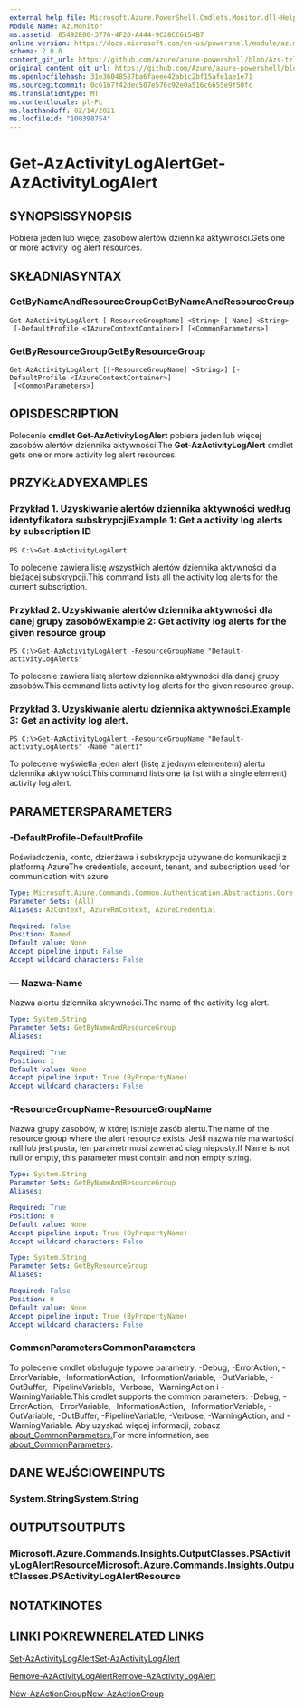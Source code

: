 ```yaml
---
external help file: Microsoft.Azure.PowerShell.Cmdlets.Monitor.dll-Help.xml
Module Name: Az.Monitor
ms.assetid: 85492E00-3776-4F20-A444-9C28CC6154B7
online version: https://docs.microsoft.com/en-us/powershell/module/az.monitor/get-azactivitylogalert
schema: 2.0.0
content_git_url: https://github.com/Azure/azure-powershell/blob/Azs-tzl/src/Monitor/Monitor/help/Get-AzActivityLogAlert.md
original_content_git_url: https://github.com/Azure/azure-powershell/blob/Azs-tzl/src/Monitor/Monitor/help/Get-AzActivityLogAlert.md
ms.openlocfilehash: 31e36048587ba6faeee42ab1c2bf15afe1ae1e71
ms.sourcegitcommit: 0c61b7f42dec507e576c92e0a516c6655e9f50fc
ms.translationtype: MT
ms.contentlocale: pl-PL
ms.lasthandoff: 02/14/2021
ms.locfileid: "100398754"
---
```

# <span data-ttu-id="db030-101">Get-AzActivityLogAlert</span><span class="sxs-lookup"><span data-stu-id="db030-101">Get-AzActivityLogAlert</span></span>

## <span data-ttu-id="db030-102">SYNOPSIS</span><span class="sxs-lookup"><span data-stu-id="db030-102">SYNOPSIS</span></span>
<span data-ttu-id="db030-103">Pobiera jeden lub więcej zasobów alertów dziennika aktywności.</span><span class="sxs-lookup"><span data-stu-id="db030-103">Gets one or more activity log alert resources.</span></span>

## <span data-ttu-id="db030-104">SKŁADNIA</span><span class="sxs-lookup"><span data-stu-id="db030-104">SYNTAX</span></span>

### <span data-ttu-id="db030-105">GetByNameAndResourceGroup</span><span class="sxs-lookup"><span data-stu-id="db030-105">GetByNameAndResourceGroup</span></span>
```
Get-AzActivityLogAlert [-ResourceGroupName] <String> [-Name] <String>
 [-DefaultProfile <IAzureContextContainer>] [<CommonParameters>]
```

### <span data-ttu-id="db030-106">GetByResourceGroup</span><span class="sxs-lookup"><span data-stu-id="db030-106">GetByResourceGroup</span></span>
```
Get-AzActivityLogAlert [[-ResourceGroupName] <String>] [-DefaultProfile <IAzureContextContainer>]
 [<CommonParameters>]
```

## <span data-ttu-id="db030-107">OPIS</span><span class="sxs-lookup"><span data-stu-id="db030-107">DESCRIPTION</span></span>
<span data-ttu-id="db030-108">Polecenie **cmdlet Get-AzActivityLogAlert** pobiera jeden lub więcej zasobów alertów dziennika aktywności.</span><span class="sxs-lookup"><span data-stu-id="db030-108">The **Get-AzActivityLogAlert** cmdlet gets one or more activity log alert resources.</span></span>

## <span data-ttu-id="db030-109">PRZYKŁADY</span><span class="sxs-lookup"><span data-stu-id="db030-109">EXAMPLES</span></span>

### <span data-ttu-id="db030-110">Przykład 1. Uzyskiwanie alertów dziennika aktywności według identyfikatora subskrypcji</span><span class="sxs-lookup"><span data-stu-id="db030-110">Example 1: Get a activity log alerts by subscription ID</span></span>
```
PS C:\>Get-AzActivityLogAlert
```

<span data-ttu-id="db030-111">To polecenie zawiera listę wszystkich alertów dziennika aktywności dla bieżącej subskrypcji.</span><span class="sxs-lookup"><span data-stu-id="db030-111">This command lists all the activity log alerts for the current subscription.</span></span>

### <span data-ttu-id="db030-112">Przykład 2. Uzyskiwanie alertów dziennika aktywności dla danej grupy zasobów</span><span class="sxs-lookup"><span data-stu-id="db030-112">Example 2: Get activity log alerts for the given resource group</span></span>
```
PS C:\>Get-AzActivityLogAlert -ResourceGroupName "Default-activityLogAlerts"
```

<span data-ttu-id="db030-113">To polecenie zawiera listę alertów dziennika aktywności dla danej grupy zasobów.</span><span class="sxs-lookup"><span data-stu-id="db030-113">This command lists activity log alerts for the given resource group.</span></span>

### <span data-ttu-id="db030-114">Przykład 3. Uzyskiwanie alertu dziennika aktywności.</span><span class="sxs-lookup"><span data-stu-id="db030-114">Example 3: Get an activity log alert.</span></span>
```
PS C:\>Get-AzActivityLogAlert -ResourceGroupName "Default-activityLogAlerts" -Name "alert1"
```

<span data-ttu-id="db030-115">To polecenie wyświetla jeden alert (listę z jednym elementem) alertu dziennika aktywności.</span><span class="sxs-lookup"><span data-stu-id="db030-115">This command lists one (a list with a single element) activity log alert.</span></span>

## <span data-ttu-id="db030-116">PARAMETERS</span><span class="sxs-lookup"><span data-stu-id="db030-116">PARAMETERS</span></span>

### <span data-ttu-id="db030-117">-DefaultProfile</span><span class="sxs-lookup"><span data-stu-id="db030-117">-DefaultProfile</span></span>
<span data-ttu-id="db030-118">Poświadczenia, konto, dzierżawa i subskrypcja używane do komunikacji z platformą Azure</span><span class="sxs-lookup"><span data-stu-id="db030-118">The credentials, account, tenant, and subscription used for communication with azure</span></span>

```yaml
Type: Microsoft.Azure.Commands.Common.Authentication.Abstractions.Core.IAzureContextContainer
Parameter Sets: (All)
Aliases: AzContext, AzureRmContext, AzureCredential

Required: False
Position: Named
Default value: None
Accept pipeline input: False
Accept wildcard characters: False
```

### <span data-ttu-id="db030-119">— Nazwa</span><span class="sxs-lookup"><span data-stu-id="db030-119">-Name</span></span>
<span data-ttu-id="db030-120">Nazwa alertu dziennika aktywności.</span><span class="sxs-lookup"><span data-stu-id="db030-120">The name of the activity log alert.</span></span>

```yaml
Type: System.String
Parameter Sets: GetByNameAndResourceGroup
Aliases:

Required: True
Position: 1
Default value: None
Accept pipeline input: True (ByPropertyName)
Accept wildcard characters: False
```

### <span data-ttu-id="db030-121">-ResourceGroupName</span><span class="sxs-lookup"><span data-stu-id="db030-121">-ResourceGroupName</span></span>
<span data-ttu-id="db030-122">Nazwa grupy zasobów, w której istnieje zasób alertu.</span><span class="sxs-lookup"><span data-stu-id="db030-122">The name of the resource group where the alert resource exists.</span></span>
<span data-ttu-id="db030-123">Jeśli nazwa nie ma wartości null lub jest pusta, ten parametr musi zawierać ciąg niepusty.</span><span class="sxs-lookup"><span data-stu-id="db030-123">If Name is not null or empty, this parameter must contain and non empty string.</span></span>

```yaml
Type: System.String
Parameter Sets: GetByNameAndResourceGroup
Aliases:

Required: True
Position: 0
Default value: None
Accept pipeline input: True (ByPropertyName)
Accept wildcard characters: False
```

```yaml
Type: System.String
Parameter Sets: GetByResourceGroup
Aliases:

Required: False
Position: 0
Default value: None
Accept pipeline input: True (ByPropertyName)
Accept wildcard characters: False
```

### <span data-ttu-id="db030-124">CommonParameters</span><span class="sxs-lookup"><span data-stu-id="db030-124">CommonParameters</span></span>
<span data-ttu-id="db030-125">To polecenie cmdlet obsługuje typowe parametry: -Debug, -ErrorAction, -ErrorVariable, -InformationAction, -InformationVariable, -OutVariable, -OutBuffer, -PipelineVariable, -Verbose, -WarningAction i -WarningVariable.</span><span class="sxs-lookup"><span data-stu-id="db030-125">This cmdlet supports the common parameters: -Debug, -ErrorAction, -ErrorVariable, -InformationAction, -InformationVariable, -OutVariable, -OutBuffer, -PipelineVariable, -Verbose, -WarningAction, and -WarningVariable.</span></span> <span data-ttu-id="db030-126">Aby uzyskać więcej informacji, zobacz [about_CommonParameters.](http://go.microsoft.com/fwlink/?LinkID=113216)</span><span class="sxs-lookup"><span data-stu-id="db030-126">For more information, see [about_CommonParameters](http://go.microsoft.com/fwlink/?LinkID=113216).</span></span>

## <span data-ttu-id="db030-127">DANE WEJŚCIOWE</span><span class="sxs-lookup"><span data-stu-id="db030-127">INPUTS</span></span>

### <span data-ttu-id="db030-128">System.String</span><span class="sxs-lookup"><span data-stu-id="db030-128">System.String</span></span>

## <span data-ttu-id="db030-129">OUTPUTS</span><span class="sxs-lookup"><span data-stu-id="db030-129">OUTPUTS</span></span>

### <span data-ttu-id="db030-130">Microsoft.Azure.Commands.Insights.OutputClasses.PSActivityLogAlertResource</span><span class="sxs-lookup"><span data-stu-id="db030-130">Microsoft.Azure.Commands.Insights.OutputClasses.PSActivityLogAlertResource</span></span>

## <span data-ttu-id="db030-131">NOTATKI</span><span class="sxs-lookup"><span data-stu-id="db030-131">NOTES</span></span>

## <span data-ttu-id="db030-132">LINKI POKREWNE</span><span class="sxs-lookup"><span data-stu-id="db030-132">RELATED LINKS</span></span>

[<span data-ttu-id="db030-133">Set-AzActivityLogAlert</span><span class="sxs-lookup"><span data-stu-id="db030-133">Set-AzActivityLogAlert</span></span>](./Set-AzActivityLogAlert.md)

[<span data-ttu-id="db030-134">Remove-AzActivityLogAlert</span><span class="sxs-lookup"><span data-stu-id="db030-134">Remove-AzActivityLogAlert</span></span>](./Remove-AzActivityLogAlert.md)

[<span data-ttu-id="db030-135">New-AzActionGroup</span><span class="sxs-lookup"><span data-stu-id="db030-135">New-AzActionGroup</span></span>](./New-AzActionGroup.md)
